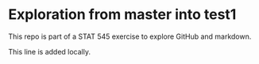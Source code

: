 # Exploration from master into test1
This repo is part of a STAT 545 exercise to explore GitHub and markdown.

This line is added locally.